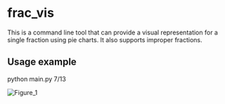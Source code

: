 # frac_vis
This is a command line tool that can provide a visual representation for a single fraction using pie charts. It also supports improper fractions.

## Usage example

python main.py 7/13

![Figure_1](https://user-images.githubusercontent.com/61894768/168409355-e7a22b2d-bdd0-49e1-b7bd-cc7dc45c57ce.png)
